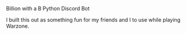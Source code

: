 Billion with a B Python Discord Bot

I built this out as something fun for my friends and I to use while playing Warzone.
